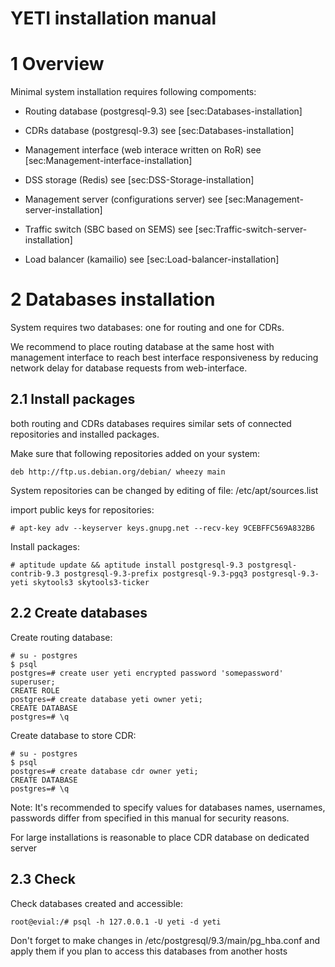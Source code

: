 # YETI installation manual

# 1 Overview

Minimal system installation requires following compoments:

- Routing database (postgresql-9.3) see [sec:Databases-installation]

- CDRs database (postgresql-9.3) see [sec:Databases-installation]

- Management interface (web interace written on RoR) see [sec:Management-interface-installation]

- DSS storage (Redis) see [sec:DSS-Storage-installation]

- Management server (configurations server) see [sec:Management-server-installation]

- Traffic switch (SBC based on SEMS) see [sec:Traffic-switch-server-installation]

- Load balancer (kamailio) see [sec:Load-balancer-installation]


# 2 Databases installation

System requires two databases: one for routing and one for CDRs.

We recommend to place routing database at the same host with management interface to reach best interface responsiveness by reducing network delay for database requests from web-interface.

## 2.1 Install packages

both routing and CDRs databases requires similar sets of connected repositories and installed packages.

Make sure that following repositories added on your system:

```
deb http://ftp.us.debian.org/debian/ wheezy main
```

System repositories can be changed by editing of file: /etc/apt/sources.list

import public keys for repositories:

```
# apt-key adv --keyserver keys.gnupg.net --recv-key 9CEBFFC569A832B6
```

Install packages:

```
# aptitude update && aptitude install postgresql-9.3 postgresql-contrib-9.3 postgresql-9.3-prefix postgresql-9.3-pgq3 postgresql-9.3-yeti skytools3 skytools3-ticker
```

## 2.2 Create databases

Create routing database:

```
# su - postgres
$ psql
postgres=# create user yeti encrypted password 'somepassword' superuser; 
CREATE ROLE 
postgres=# create database yeti owner yeti; 
CREATE DATABASE 
postgres=# \q
```

Create database to store CDR:

```
# su - postgres
$ psql
postgres=# create database cdr owner yeti;
CREATE DATABASE
postgres=# \q
```

Note: It's recommended to specify values for databases names, usernames, passwords differ from specified in this manual for security reasons.

For large installations is reasonable to place CDR database on dedicated server

## 2.3 Check

Check databases created and accessible:

```
root@evial:/# psql -h 127.0.0.1 -U yeti -d yeti
```

Don't forget to make changes in /etc/postgresql/9.3/main/pg_hba.conf and apply them if you plan to access this databases from another hosts

